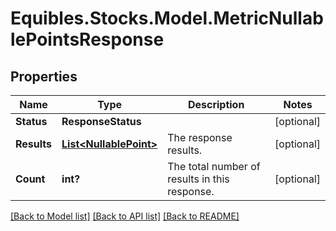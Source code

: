 # Equibles.Stocks.Model.MetricNullablePointsResponse
## Properties

Name | Type | Description | Notes
------------ | ------------- | ------------- | -------------
**Status** | **ResponseStatus** |  | [optional] 
**Results** | [**List&lt;NullablePoint&gt;**](NullablePoint.md) | The response results. | [optional] 
**Count** | **int?** | The total number of results in this response. | [optional] 

[[Back to Model list]](../README.md#documentation-for-models) [[Back to API list]](../README.md#documentation-for-api-endpoints) [[Back to README]](../README.md)

